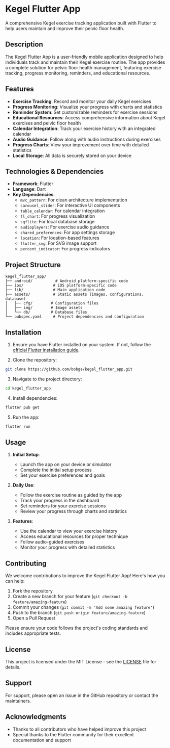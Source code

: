 # Kegel Flutter App

A comprehensive Kegel exercise tracking application built with Flutter to help users maintain and improve their pelvic floor health.

## Description

The Kegel Flutter App is a user-friendly mobile application designed to help individuals track and maintain their Kegel exercise routine. The app provides a complete solution for pelvic floor health management, featuring exercise tracking, progress monitoring, reminders, and educational resources.

## Features

- **Exercise Tracking**: Record and monitor your daily Kegel exercises
- **Progress Monitoring**: Visualize your progress with charts and statistics
- **Reminder System**: Set customizable reminders for exercise sessions
- **Educational Resources**: Access comprehensive information about Kegel exercises and pelvic floor health
- **Calendar Integration**: Track your exercise history with an integrated calendar
- **Audio Guidance**: Follow along with audio instructions during exercises
- **Progress Charts**: View your improvement over time with detailed statistics
- **Local Storage**: All data is securely stored on your device

## Technologies & Dependencies

- **Framework**: Flutter
- **Language**: Dart
- **Key Dependencies**:
  - `mvc_pattern`: For clean architecture implementation
  - `carousel_slider`: For interactive UI components
  - `table_calendar`: For calendar integration
  - `fl_chart`: For progress visualization
  - `sqflite`: For local database storage
  - `audioplayers`: For exercise audio guidance
  - `shared_preferences`: For app settings storage
  - `location`: For location-based features
  - `flutter_svg`: For SVG image support
  - `percent_indicator`: For progress indicators

## Project Structure

```
kegel_flutter_app/
├── android/          # Android platform-specific code
├── ios/             # iOS platform-specific code
├── lib/             # Main application code
├── assets/          # Static assets (images, configurations, database)
│   ├── cfg/        # Configuration files
│   ├── img/        # Image assets
│   └── db/         # Database files
└── pubspec.yaml     # Project dependencies and configuration
```

## Installation

1. Ensure you have Flutter installed on your system. If not, follow the [official Flutter installation guide](https://flutter.dev/docs/get-started/install).

2. Clone the repository:
```bash
git clone https://github.com/bobga/kegel_flutter_app.git
```

3. Navigate to the project directory:
```bash
cd kegel_flutter_app
```

4. Install dependencies:
```bash
flutter pub get
```

5. Run the app:
```bash
flutter run
```

## Usage

1. **Initial Setup**:
   - Launch the app on your device or simulator
   - Complete the initial setup process
   - Set your exercise preferences and goals

2. **Daily Use**:
   - Follow the exercise routine as guided by the app
   - Track your progress in the dashboard
   - Set reminders for your exercise sessions
   - Review your progress through charts and statistics

3. **Features**:
   - Use the calendar to view your exercise history
   - Access educational resources for proper technique
   - Follow audio-guided exercises
   - Monitor your progress with detailed statistics

## Contributing

We welcome contributions to improve the Kegel Flutter App! Here's how you can help:

1. Fork the repository
2. Create a new branch for your feature (`git checkout -b feature/amazing-feature`)
3. Commit your changes (`git commit -m 'Add some amazing feature'`)
4. Push to the branch (`git push origin feature/amazing-feature`)
5. Open a Pull Request

Please ensure your code follows the project's coding standards and includes appropriate tests.

## License

This project is licensed under the MIT License - see the [LICENSE](LICENSE) file for details.

## Support

For support, please open an issue in the GitHub repository or contact the maintainers.

## Acknowledgments

- Thanks to all contributors who have helped improve this project
- Special thanks to the Flutter community for their excellent documentation and support
